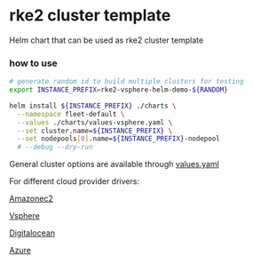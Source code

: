 # rke2 cluster template

Helm chart that can be used as rke2 cluster template

### how to use

```bash
# generate random id to build multiple clusters for testing
export INSTANCE_PREFIX=rke2-vsphere-helm-demo-${RANDOM}

helm install ${INSTANCE_PREFIX} ./charts \
  --namespace fleet-default \
  --values ./charts/values-vsphere.yaml \
  --set cluster.name=${INSTANCE_PREFIX} \
  --set nodepools[0].name=${INSTANCE_PREFIX}-nodepool
  # --debug --dry-run
```

General cluster options are available through [values.yaml](./values.yaml)

For different cloud provider drivers:

[Amazonec2](./values-aws.yaml)

[Vsphere](./values-vsphere.yaml)

[Digitalocean](./values-do.yaml)

[Azure](./values-azure.yaml)